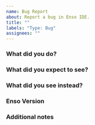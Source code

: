 ```yaml
---
name: Bug Report
about: Report a bug in Enso IDE.
title: ""
labels: "Type: Bug"
assignees: ""
---
```


<!--
Please ensure that you are using the latest version of Enso IDE before reporting
the bug! It may have been fixed since.
-->

### What did you do?

<!--
If possible, provide a recipe for reproducing the bug.
-->

### What did you expect to see?

<!--
- A description of the results you expected to get from the recipe above.
-->

### What did you see instead?

<!--
- A description of what actually happens when you perform these steps.
- Please include any error output if relevant.
-->

### Enso Version

<!--
- Please include the version of Enso IDE you are using here.
-->

### Additional notes

